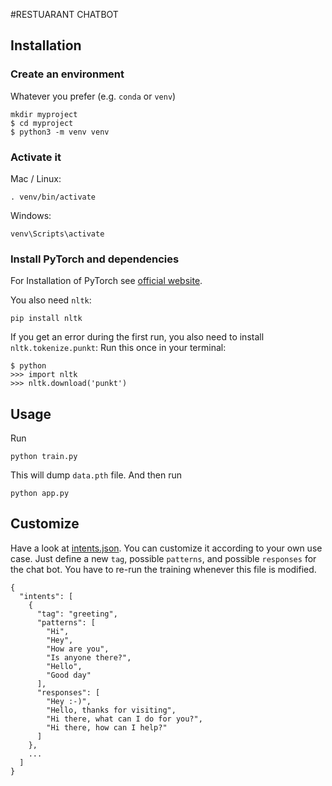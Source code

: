 #RESTUARANT CHATBOT




## Installation

### Create an environment
Whatever you prefer (e.g. `conda` or `venv`)
```console
mkdir myproject
$ cd myproject
$ python3 -m venv venv
```

### Activate it
Mac / Linux:
```console
. venv/bin/activate
```
Windows:
```console
venv\Scripts\activate
```
### Install PyTorch and dependencies

For Installation of PyTorch see [official website](https://pytorch.org/).

You also need `nltk`:
 ```console
pip install nltk
 ```

If you get an error during the first run, you also need to install `nltk.tokenize.punkt`:
Run this once in your terminal:
 ```console
$ python
>>> import nltk
>>> nltk.download('punkt')
```

## Usage
Run
```console
python train.py
```
This will dump `data.pth` file. And then run
```console
python app.py
```
## Customize
Have a look at [intents.json](intents.json). You can customize it according to your own use case. Just define a new `tag`, possible `patterns`, and possible `responses` for the chat bot. You have to re-run the training whenever this file is modified.
```console
{
  "intents": [
    {
      "tag": "greeting",
      "patterns": [
        "Hi",
        "Hey",
        "How are you",
        "Is anyone there?",
        "Hello",
        "Good day"
      ],
      "responses": [
        "Hey :-)",
        "Hello, thanks for visiting",
        "Hi there, what can I do for you?",
        "Hi there, how can I help?"
      ]
    },
    ...
  ]
}
```

